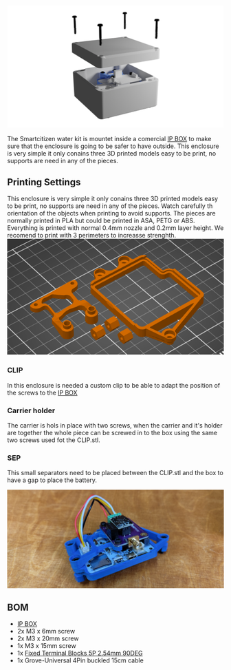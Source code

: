 ![](SCK_T2_00.png)

The Smartcitizen water kit is mountet inside a comercial [IP BOX](https://es.rs-online.com/web/p/cajas-de-uso-general/2663546) to make sure that the enclosure is going to be safer to have outside. This enclosure is very simple it only conains three 3D printed models easy to be print, no supports are need in any of the pieces.

## Printing Settings

This enclosure is very simple it only conains three 3D printed models easy to be print, no supports are need in any of the pieces. Watch carefully th orientation of the objects when printing to avoid supports. The pieces are normally printed in PLA but could be printed in ASA, PETG or ABS. Everything is printed with normal 0.4mm nozzle and 0.2mm layer height. We recomend to print with 3 perimeters to increasse strenghth.
![](3d_printing.png)

### CLIP

In this enclosure is needed a custom clip to be able to adapt the position of the screws to the [IP BOX](https://es.rs-online.com/web/p/cajas-de-uso-general/2663546)

### Carrier holder

The carrier is hols in place with two screws, when the carrier and it's holder are together the whole piece can be screwed in to the box using the same two screws used fot the CLIP.stl.

### SEP

This small separators need to be placed between the CLIP.stl and the box to have a gap to place the battery. 

![SCK_T2_01](SCK_T2_01.jpg)

## BOM

* [IP BOX](https://es.rs-online.com/web/p/cajas-de-uso-general/2663546)
* 2x M3 x 6mm screw
* 2x M3 x 20mm screw
* 1x M3 x 15mm screw
* 1x [Fixed Terminal Blocks 5P 2.54mm 90DEG](https://www.mouser.es/ProductDetail/Phoenix-Contact/1725685?qs=A%2FKWGUWTCZiuYWt6zAMYZA%3D%3D)
* 1x Grove-Universal 4Pin buckled 15cm cable 